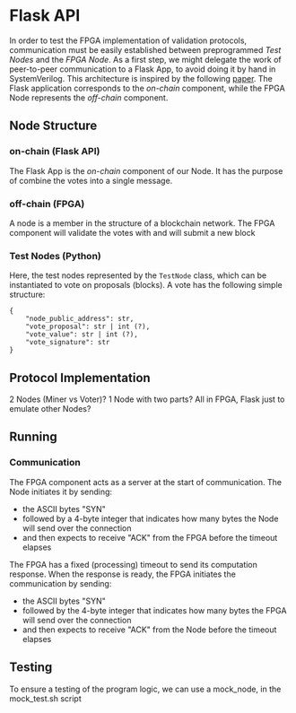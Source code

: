 # Flask API

In order to test the FPGA implementation of validation protocols, communication must be easily established between preprogrammed _Test Nodes_ and the _FPGA Node_. As a first step, we might delegate the work of peer-to-peer communication to a Flask App, to avoid doing it by hand in SystemVerilog. 
This architecture is inspired by the following [paper](https://onlinelibrary.wiley.com/doi/abs/10.1155/2021/9918697). The Flask application corresponds to the _on-chain_ component, while the FPGA Node represents the _off-chain_ component.

## Node Structure

### on-chain (Flask API)
The Flask App is the _on-chain_ component of our Node. It has the purpose of combine the votes into a single message.

### off-chain (FPGA)  
A node is a member in the structure of a blockchain network.
The FPGA component will validate the votes with and will submit a new block


### Test Nodes (Python)
 Here, the test nodes represented by the `TestNode` class, which can be instantiated to vote on proposals (blocks). 
A vote has the following simple structure:
```
{
    "node_public_address": str,
    "vote_proposal": str | int (?),
    "vote_value": str | int (?),
    "vote_signature": str
}
```



## Protocol Implementation
2 Nodes (Miner vs Voter)?
1 Node with two parts?
All in FPGA, Flask just to emulate other Nodes?
## Running

### Communication
The FPGA component acts as a server at the start of communication.
The Node initiates it by sending:
- the ASCII bytes "SYN"
- followed by a 4-byte integer that indicates how many bytes the Node 
  will send over the connection
- and then expects to receive "ACK" from the FPGA before the timeout elapses

The FPGA has a fixed (processing) timeout to send its computation response. 
When the response is ready, the FPGA initiates the communication by sending:
- the ASCII bytes "SYN"
- followed by the 4-byte integer that indicates how many bytes the FPGA 
  will send over the connection
- and then expects to receive "ACK" from the Node before the timeout elapses

## Testing
To ensure a testing of the program logic, we can use a mock_node, in
the mock_test.sh script